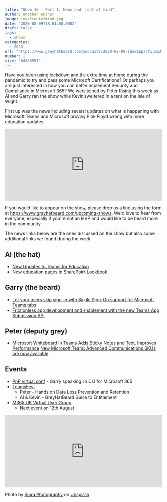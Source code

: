 ```yaml
---
title: "Show 16 - Part 1: News and front of mind"
author: Another Author
image: img/frontofmind.jpg
date: "2020-08-09T18:01:00.000Z"
draft: false
tags: 
  - shows
categories:
  - 2020
url: "https://www.greyhatbeard.com/podcasts/2020-08-09-show16part1.mp3"
number: 1
size: "64388951"
---
```


Have you been using lockdown and the extra time at home during the pandemic to try and pass some Microsoft Certifications? Or perhaps you are just interested in how you can better implement Security and Compliance in Microsoft 365? We were joined by Peter Rising this week as Al and Garry ran the show while Kevin sweltered in a tent on the Isle of Wight.

First up was the news including several updates on what is happening with Microsoft Teams and Microsoft proving Pink Floyd wrong with more education updates.

<iframe src="https://open.spotify.com/embed-podcast/episode/4JwWLBUC3r6BPRKErZo7Lz" width="100%" height="232" frameborder="0" allowtransparency="true" allow="encrypted-media"></iframe>

If you would like to appear on the show, please drop us a line using the form at https://www.greyhatbeard.com/upcoming-shows. We'd love to hear from everyone, especially if you're not an MVP and would like to be heard more in the community.

The news links below are the ones discussed on the show but also some additional links we found during the week.

## Al (the hat)
- [New Updates to Teams for Education](https://techcommunity.microsoft.com/t5/education-blog/25-updates-for-microsoft-teams-for-education-for-back-to-school/ba-p/1554445)
- [New education pages in SharePoint Lookbook](https://techcommunity.microsoft.com/t5/microsoft-sharepoint-blog/inform-and-engage-students-and-staff-with-sharepoint-site/ba-p/1557285)

## Garry (the beard)
- [Let your users skip sign-in with Single Sign-On support for Microsoft Teams tabs](https://developer.microsoft.com/en-us/office/blogs/let-your-users-skip-sign-in-with-single-sign-on-support-for-microsoft-teams-tabs/)
- [Frictionless app development and enablement with the new Teams App Submission API](https://developer.microsoft.com/en-us/office/blogs/frictionless-app-development-and-enablement-with-the-new-teams-app-submission-api/)

## Peter (deputy grey)
- [Microsoft Whiteboard in Teams Adds Sticky Notes and Text, Improves Performance](https://techcommunity.microsoft.com/t5/microsoft-365-blog/microsoft-whiteboard-in-teams-adds-sticky-notes-and-text/ba-p/1565089)
[New Microsoft Teams Advanced Communications SKUs are now available](https://docs.microsoft.com/en-us/partner-center/announcements/2020-august)

## Events

- [PnP virtual conf](https://aka.ms/PnPVirtualConference) - Garry speaking on CLI for Microsoft 365
- [TeamsFest](https://microsoft365pro.co.uk/teamsfest)
    - Peter - Hands on Data Loss Prevention and Retention
    - Al & Kevin - GreyHatBeard Guide to Entitlement
- [M365 UK Virtual User Group](https://www.meetup.com/m365uk/)
  - [Next event on 12th August](https://techcommunity.microsoft.com/t5/community-events-list/microsoft-365-uk-m365uk-user-group-august-2020/m-p/1531785)


<iframe src="https://open.spotify.com/embed-podcast/episode/4JwWLBUC3r6BPRKErZo7Lz" width="100%" height="232" frameborder="0" allowtransparency="true" allow="encrypted-media"></iframe>

Photo by [Siora Photography](https://unsplash.com/@siora18?utm_source=unsplash&utm_medium=referral&utm_content=creditCopyText) on [Unsplash](https://unsplash.com/@siora18)




